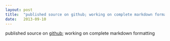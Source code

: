 ```yaml
---
layout: post
title:  "published source on github; working on complete markdown formatting"
date:   2013-09-10
---
```


published source on <a href="https://github.com/dret/HTML5-overview">github</a>; working on complete markdown formatting